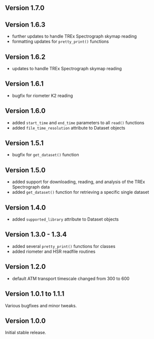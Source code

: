 Version 1.7.0
-------------------



Version 1.6.3
-------------------

- further updates to handle TREx Spectrograph skymap reading
- formatting updates for `pretty_print()` functions


Version 1.6.2
-------------------

- updates to handle TREx Spectrograph skymap reading


Version 1.6.1
-------------------

- bugfix for riometer K2 reading

Version 1.6.0
-------------------

- added `start_time` and `end_time` parameters to all `read()` functions
- added `file_time_resolution` attribute to Dataset objects


Version 1.5.1
-------------------

- bugfix for `get_dataset()` function


Version 1.5.0
-------------------

- added support for downloading, reading, and analysis of the TREx Spectrograph data
- added `get_dataset()` function for retrieving a specific single dataset


Version 1.4.0
-------------------

- added `supported_library` attribute to Dataset objects


Version 1.3.0 - 1.3.4
-------------------

- added several `pretty_print()` functions for classes
- added riometer and HSR readfile routines


Version 1.2.0
-------------------

- default ATM transport timescale changed from 300 to 600


Version 1.0.1 to 1.1.1
--------------------

Various bugfixes and minor tweaks.


Version 1.0.0
--------------------

Initial stable release.
